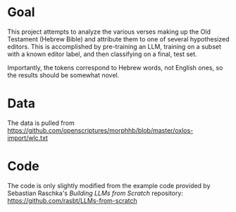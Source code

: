 # Goal
This project attempts to analyze the various verses making up the Old Testament (Hebrew Bible) and attribute them to one of several hypothesized editors. 
This is accomplished by pre-training an LLM, training on a subset with a known editor label, and then classifying on a final, test set. 

Importantly, the tokens correspond to Hebrew words, not English ones, so the results should be somewhat novel. 

# Data 
The data is pulled from https://github.com/openscriptures/morphhb/blob/master/oxlos-import/wlc.txt

# Code
The code is only slightly modified from the example code provided by Sebastian Raschka's _Building LLMs from Scratch_ repository:
https://github.com/rasbt/LLMs-from-scratch

